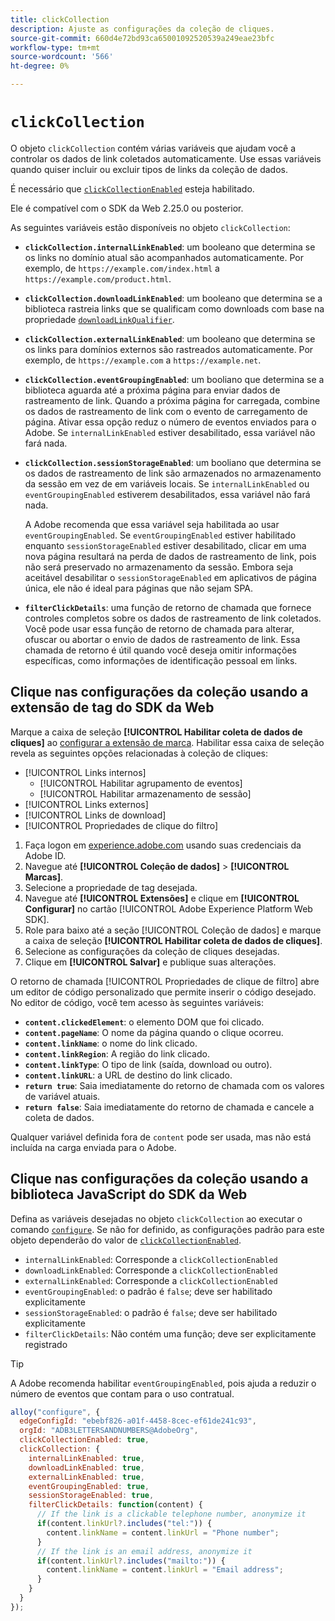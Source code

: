 ```yaml
---
title: clickCollection
description: Ajuste as configurações da coleção de cliques.
source-git-commit: 660d4e72bd93ca65001092520539a249eae23bfc
workflow-type: tm+mt
source-wordcount: '566'
ht-degree: 0%

---
```



# `clickCollection`

O objeto `clickCollection` contém várias variáveis que ajudam você a controlar os dados de link coletados automaticamente. Use essas variáveis quando quiser incluir ou excluir tipos de links da coleção de dados.

É necessário que [`clickCollectionEnabled`](clickcollectionenabled.md) esteja habilitado.

Ele é compatível com o SDK da Web 2.25.0 ou posterior.

As seguintes variáveis estão disponíveis no objeto `clickCollection`:

* **`clickCollection.internalLinkEnabled`**: um booleano que determina se os links no domínio atual são acompanhados automaticamente. Por exemplo, de `https://example.com/index.html` a `https://example.com/product.html`.
* **`clickCollection.downloadLinkEnabled`**: um booleano que determina se a biblioteca rastreia links que se qualificam como downloads com base na propriedade [`downloadLinkQualifier`](downloadlinkqualifier.md).
* **`clickCollection.externalLinkEnabled`**: um booleano que determina se os links para domínios externos são rastreados automaticamente. Por exemplo, de `https://example.com` a `https://example.net`.
* **`clickCollection.eventGroupingEnabled`**: um booliano que determina se a biblioteca aguarda até a próxima página para enviar dados de rastreamento de link. Quando a próxima página for carregada, combine os dados de rastreamento de link com o evento de carregamento de página. Ativar essa opção reduz o número de eventos enviados para o Adobe. Se `internalLinkEnabled` estiver desabilitado, essa variável não fará nada.
* **`clickCollection.sessionStorageEnabled`**: um booliano que determina se os dados de rastreamento de link são armazenados no armazenamento da sessão em vez de em variáveis locais. Se `internalLinkEnabled` ou `eventGroupingEnabled` estiverem desabilitados, essa variável não fará nada.

  A Adobe recomenda que essa variável seja habilitada ao usar `eventGroupingEnabled`. Se `eventGroupingEnabled` estiver habilitado enquanto `sessionStorageEnabled` estiver desabilitado, clicar em uma nova página resultará na perda de dados de rastreamento de link, pois não será preservado no armazenamento da sessão. Embora seja aceitável desabilitar o `sessionStorageEnabled` em aplicativos de página única, ele não é ideal para páginas que não sejam SPA.
* **`filterClickDetails`**: uma função de retorno de chamada que fornece controles completos sobre os dados de rastreamento de link coletados. Você pode usar essa função de retorno de chamada para alterar, ofuscar ou abortar o envio de dados de rastreamento de link. Essa chamada de retorno é útil quando você deseja omitir informações específicas, como informações de identificação pessoal em links.

## Clique nas configurações da coleção usando a extensão de tag do SDK da Web

Marque a caixa de seleção **[!UICONTROL Habilitar coleta de dados de cliques]** ao [configurar a extensão de marca](/help/tags/extensions/client/web-sdk/web-sdk-extension-configuration.md). Habilitar essa caixa de seleção revela as seguintes opções relacionadas à coleção de cliques:

* [!UICONTROL Links internos]
   * [!UICONTROL Habilitar agrupamento de eventos]
   * [!UICONTROL Habilitar armazenamento de sessão]
* [!UICONTROL Links externos]
* [!UICONTROL Links de download]
* [!UICONTROL Propriedades de clique do filtro]

1. Faça logon em [experience.adobe.com](https://experience.adobe.com) usando suas credenciais da Adobe ID.
1. Navegue até **[!UICONTROL Coleção de dados]** > **[!UICONTROL Marcas]**.
1. Selecione a propriedade de tag desejada.
1. Navegue até **[!UICONTROL Extensões]** e clique em **[!UICONTROL Configurar]** no cartão [!UICONTROL Adobe Experience Platform Web SDK].
1. Role para baixo até a seção [!UICONTROL Coleção de dados] e marque a caixa de seleção **[!UICONTROL Habilitar coleta de dados de cliques]**.
1. Selecione as configurações da coleção de cliques desejadas.
1. Clique em **[!UICONTROL Salvar]** e publique suas alterações.

O retorno de chamada [!UICONTROL Propriedades de clique de filtro] abre um editor de código personalizado que permite inserir o código desejado. No editor de código, você tem acesso às seguintes variáveis:

* **`content.clickedElement`**: o elemento DOM que foi clicado.
* **`content.pageName`**: O nome da página quando o clique ocorreu.
* **`content.linkName`**: o nome do link clicado.
* **`content.linkRegion`**: A região do link clicado.
* **`content.linkType`**: O tipo de link (saída, download ou outro).
* **`content.linkURL`**: a URL de destino do link clicado.
* **`return true`**: Saia imediatamente do retorno de chamada com os valores de variável atuais.
* **`return false`**: Saia imediatamente do retorno de chamada e cancele a coleta de dados.

Qualquer variável definida fora de `content` pode ser usada, mas não está incluída na carga enviada para o Adobe.

## Clique nas configurações da coleção usando a biblioteca JavaScript do SDK da Web

Defina as variáveis desejadas no objeto `clickCollection` ao executar o comando [`configure`](overview.md). Se não for definido, as configurações padrão para este objeto dependerão do valor de [`clickCollectionEnabled`](clickcollectionenabled.md).

* `internalLinkEnabled`: Corresponde a `clickCollectionEnabled`
* `downloadLinkEnabled`: Corresponde a `clickCollectionEnabled`
* `externalLinkEnabled`: Corresponde a `clickCollectionEnabled`
* `eventGroupingEnabled`: o padrão é `false`; deve ser habilitado explicitamente
* `sessionStorageEnabled`: o padrão é `false`; deve ser habilitado explicitamente
* `filterClickDetails`: Não contém uma função; deve ser explicitamente registrado

>[!TIP]
>A Adobe recomenda habilitar `eventGroupingEnabled`, pois ajuda a reduzir o número de eventos que contam para o uso contratual.

```js
alloy("configure", {
  edgeConfigId: "ebebf826-a01f-4458-8cec-ef61de241c93",
  orgId: "ADB3LETTERSANDNUMBERS@AdobeOrg",
  clickCollectionEnabled: true,
  clickCollection: {
    internalLinkEnabled: true,
    downloadLinkEnabled: true,
    externalLinkEnabled: true,
    eventGroupingEnabled: true,
    sessionStorageEnabled: true,
    filterClickDetails: function(content) {
      // If the link is a clickable telephone number, anonymize it
      if(content.linkUrl?.includes("tel:")) {
        content.linkName = content.linkUrl = "Phone number";
      }
      // If the link is an email address, anonymize it
      if(content.linkUrl?.includes("mailto:")) {
        content.linkName = content.linkUrl = "Email address";
      }
    }
  }
});
```
